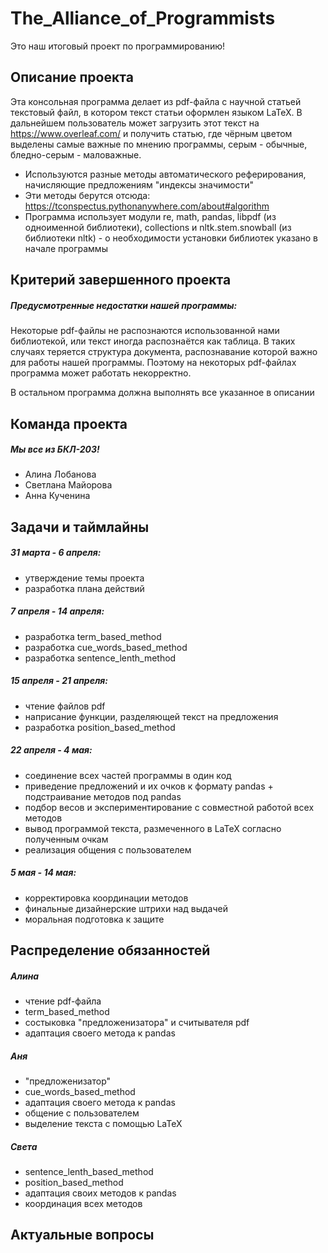 # The_Alliance_of_Programmists
Это наш итоговый проект по программированию!

## Описание проекта
Эта консольная программа делает из pdf-файла с научной статьей текстовый файл, в котором текст статьи оформлен языком LaTeX. В дальнейшем пользователь может загрузить этот текст на https://www.overleaf.com/ и получить статью, где чёрным цветом выделены самые важные по мнению программы, серым - обычные, бледно-серым - маловажные.
- Используются разные методы автоматического реферирования, начисляющие предложениям "индексы значимости"
- Эти методы берутся отсюда: https://tconspectus.pythonanywhere.com/about#algorithm
- Программа использует модули re, math, pandas, libpdf (из одноименной библиотеки), collections и nltk.stem.snowball (из библиотеки nltk) - о необходимости установки библиотек указано в начале программы

## Критерий завершенного проекта
##### Предусмотренные недостатки нашей программы:
Некоторые pdf-файлы не распознаются использованной нами библиотекой, или текст иногда распознаётся как таблица. В таких случаях теряется структура документа, распознавание которой важно для работы нашей программы. Поэтому на некоторых pdf-файлах программа может работать некорректно.

В остальном программа должна выполнять все указанное в описании

## Команда проекта
##### Мы все из БКЛ-203!
- Алина Лобанова
- Светлана Майорова
- Анна Кученина

## Задачи и таймлайны
##### 31 марта - 6 апреля: 
- утверждение темы проекта
- разработка плана действий
##### 7 апреля - 14 апреля:
- разработка term_based_method
- разработка cue_words_based_method
- разработка sentence_lenth_method
##### 15 апреля - 21 апреля:
- чтение файлов pdf
- наприсание функции, разделяющей текст на предложения
- разработка position_based_method
##### 22 апреля - 4 мая:
- соединение всех частей программы в один код
- приведение предложений и их очков к формату pandas + подстраивание методов под pandas
- подбор весов и экспериментирование с совместной работой всех методов
- вывод программой текста, размеченного в LaTeX согласно полученным очкам
- реализация общения с пользователем
##### 5 мая - 14 мая:
- корректировка координации методов
- финальные дизайнерские штрихи над выдачей
- моральная подготовка к защите
## Распределение обязанностей
##### Алина
- чтение pdf-файла
- term_based_method
- состыковка "предложенизатора" и считывателя pdf
- адаптация своего метода к pandas
##### Аня
- "предложенизатор"
- cue_words_based_method
- адаптация своего метода к pandas
- общение с пользователем
- выделение текста с помощью LaTeX
##### Света
- sentence_lenth_based_method
- position_based_method
- адаптация своих методов к pandas
- координация всех методов
## Актуальные вопросы
